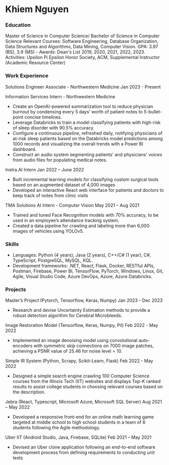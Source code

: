 # Khiem Nguyen

### Education
Master of Science in Computer Science/ Bachelor of Science in Computer Science 
Relevant Courses: Software Engineering, Database Organization, Data Structures and Algorithms, Data Mining, Computer Vision. 
GPA: 3.97 (BS), 3.9 (MS) - Awards: Dean's List 2019, 2020, 2021, 2022, 2023.
Activities: Upsilon Pi Epsilon Honor Society, ACM, Supplemental Instructor (Academic Resource Center)


### Work Experience
Solutions Engineer Associate - Northwestern Medicine
Jan 2023 - Present

Information Services Intern - Northwestern Medicine
- Create an OpenAI-powered summarization tool to reduce physician burnout by condensing every 5 days’ worth of patient notes to 5-bullet-point concise timelines.
- Leverage Databricks to train a model classifying patients with high-risk of sleep disorder with 90.5% accuracy.
- Configure a continuous pipeline, refreshed daily, notifying physicians of at-risk sleep patients based on the Databricks model predictions among 1000 records and visualizing the overall trends with a Power BI dashboard.
- Construct an audio system segmenting patients' and physicians' voices from audio files for populating medical notes.

Instra.AI
Intern Jan 2022 – June 2022
- Built incremental learning models for classifying custom surgical tools based on an augmented dataset of 4,000 images
- Developed an interactive React web interface for patients and doctors to keep track of notes from clinic visits

TMA Solutions
AI Intern - Computer Vision May 2021 – Aug 2021
- Trained and tuned Face Recognition models with 70% accuracy, to be used in an employee’s attendance tracking system.
- Created a data pipeline for crawling and labeling more than 6,000 images of vehicles using YOLOv5.

### Skills
- Languages: Python (4 years), Java (2 years), C++/C# (1 year), C#, TypeScript, PostgreSQL, MySQL, KQL.
- Development frameworks: .NET, React, Flask, Docker, RESTful APIs, Postman, Firebase, Power BI, TensorFlow,
PyTorch, Windows, Linux, Git, Agile, Visual Studio Code, Azure DevOps, Azure, Azure Databricks.

### Projects
Master’s Project (Pytorch, Tensorflow, Keras, Numpy) 
Jan 2023 - Dec 2023
- Research and devise Uncertainty Estimation methods to provide a robust detection algorithm for Cerebral Microbleeds.

Image Restoration Model (Tensorflow, Keras, Numpy, Pil) 
Feb 2022 - May 2022
- Implemented an image denoising model using convolutional auto-encoders with symmetric skip connections on 7000 
image patches, achieving a PSNR value of 25.46 for noise level = 10.

Simple IR System (Python, Scrapy, Scikit-Learn, Flask) 
Feb 2022 - May 2022
- Designed a simple search engine crawling 100 Computer Science courses from the Illinois Tech (IIT) websites and displays 
Top-K ranked results to assist college students in choosing relevant courses based on the description.

Jebra (React, Typescript, Microsoft Azure, Microsoft SQL Server) 
Aug 2021 – May 2022
- Developed a responsive front-end for an online math learning game targeted at middle school to high school students in a 
team of 6 students following the Agile methodology.

Uber IIT (Android Studio, Java, Firebase, SQLite) 
Feb 2021 – May 2021
- Devised an Uber clone application following an end-to-end software development process from defining requirements to 
conducting unit tests
